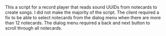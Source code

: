 This a script for a record player that reads sound UUIDs from notecards to create songs. I did not make the majority of the script. The client required a fix to be able to select notecards from the dialog menu when there are more than 12 notecards. The dialog menu required a back and next button to scroll through all notecards.

